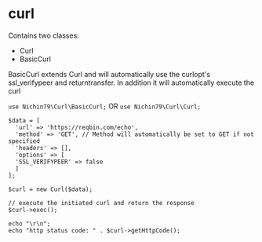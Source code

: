 # curl

Contains two classes:

- Curl
- BasicCurl

BasicCurl extends Curl and will automatically use the curlopt's ssl_verifypeer and returntransfer. In addition it will automatically execute the curl

`use Nichin79\Curl\BasicCurl;`
OR
`use Nichin79\Curl\Curl;`

```
$data = [
  'url' => 'https://reqbin.com/echo',
  'method' => 'GET', // Method will automatically be set to GET if not specified
  'headers' => [],
  'options' => [
  'SSL_VERIFYPEER' => false
  ]
];

$curl = new Curl($data);

// execute the initiated curl and return the response
$curl->exec();

echo "\r\n";
echo "http status code: " . $curl->getHttpCode();
```
